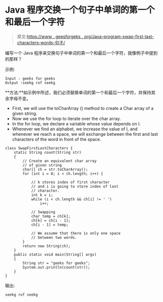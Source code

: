 # Java 程序交换一个句子中单词的第一个和最后一个字符

> 原文:[https://www . geesforgeks . org/Java-program-swap-first-last-characters-words-句子/](https://www.geeksforgeeks.org/java-program-swap-first-last-characters-words-sentence/)

编写一个 Java 程序来交换句子中单词的第一个和最后一个字符，就像例子中提到的那样？

示例:

```
Input : geeks for geeks
Output :seekg rof seekg

```

**方法:**如示例中所述，我们必须替换单词的第一个和最后一个字符，并保持其余字母不变。

*   First, we will use the toCharArray () method to create a Char array of a given string.
*   Now we use the for loop to iterate over the char array.
*   In the for loop, we declare a variable whose value depends on I.
*   Whenever we find an alphabet, we increase the value of I, and whenever we reach a space, we will exchange between the first and last characters of the word in front of the space.

```
class SwapFirstLastCharacters {
    static String count(String str)
    {
        // Create an equivalent char array
        // of given string
        char[] ch = str.toCharArray();
        for (int i = 0; i < ch.length; i++) {

            // k stores index of first character
            // and i is going to store index of last 
            // character. 
            int k = i;
            while (i < ch.length && ch[i] != ' ') 
                i++;

            // Swapping
            char temp = ch[k];
            ch[k] = ch[i - 1];
            ch[i - 1] = temp;

            // We assume that there is only one space
            // between two words.
        }
        return new String(ch);
    }
    public static void main(String[] args)
    {
        String str = "geeks for geeks";
        System.out.println(count(str));
    }
}
```

输出:

```
seekg rof seekg

```